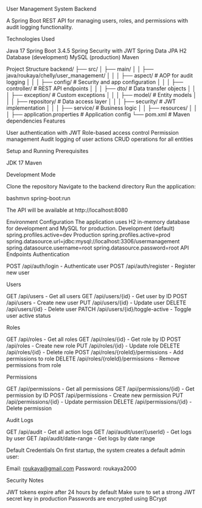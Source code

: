 User Management System Backend

A Spring Boot REST API for managing users, roles, and permissions with audit logging functionality.

Technologies Used

Java 17
Spring Boot 3.4.5
Spring Security with JWT
Spring Data JPA
H2 Database (development)
MySQL (production)
Maven

Project Structure
backend/
├── src/
│ ├── main/
│ │ ├── java/roukaya/chelly/user_management/
│ │ │ ├── aspect/ # AOP for audit logging
│ │ │ ├── config/ # Security and app configuration
│ │ │ ├── controller/ # REST API endpoints
│ │ │ ├── dto/ # Data transfer objects
│ │ │ ├── exception/ # Custom exceptions
│ │ │ ├── model/ # Entity models
│ │ │ ├── repository/ # Data access layer
│ │ │ ├── security/ # JWT implementation
│ │ │ ├── service/ # Business logic
│ │ ├── resources/
│ │ │ ├── application.properties # Application config
└── pom.xml # Maven dependencies
Features

User authentication with JWT
Role-based access control
Permission management
Audit logging of user actions
CRUD operations for all entities

Setup and Running
Prerequisites

JDK 17
Maven

Development Mode

Clone the repository
Navigate to the backend directory
Run the application:

bashmvn spring-boot:run

The API will be available at http://localhost:8080

Environment Configuration
The application uses H2 in-memory database for development and MySQL for production.
Development (default)
spring.profiles.active=dev
Production
spring.profiles.active=prod
spring.datasource.url=jdbc:mysql://localhost:3306/usermanagement
spring.datasource.username=root
spring.datasource.password=root
API Endpoints
Authentication

POST /api/auth/login - Authenticate user
POST /api/auth/register - Register new user

Users

GET /api/users - Get all users
GET /api/users/{id} - Get user by ID
POST /api/users - Create new user
PUT /api/users/{id} - Update user
DELETE /api/users/{id} - Delete user
PATCH /api/users/{id}/toggle-active - Toggle user active status

Roles

GET /api/roles - Get all roles
GET /api/roles/{id} - Get role by ID
POST /api/roles - Create new role
PUT /api/roles/{id} - Update role
DELETE /api/roles/{id} - Delete role
POST /api/roles/{roleId}/permissions - Add permissions to role
DELETE /api/roles/{roleId}/permissions - Remove permissions from role

Permissions

GET /api/permissions - Get all permissions
GET /api/permissions/{id} - Get permission by ID
POST /api/permissions - Create new permission
PUT /api/permissions/{id} - Update permission
DELETE /api/permissions/{id} - Delete permission

Audit Logs

GET /api/audit - Get all action logs
GET /api/audit/user/{userId} - Get logs by user
GET /api/audit/date-range - Get logs by date range

Default Credentials
On first startup, the system creates a default admin user:

Email: roukaya@gmail.com
Password: roukaya2000

Security Notes

JWT tokens expire after 24 hours by default
Make sure to set a strong JWT secret key in production
Passwords are encrypted using BCrypt
